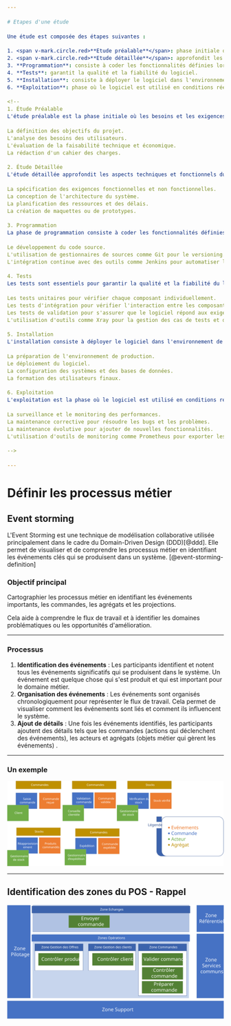 ```yaml
---

# Etapes d'une étude

Une étude est composée des étapes suivantes :

1. <span v-mark.circle.red>**Etude préalable**</span>: phase initiale où les besoins et les exigences du projet sont identifiés et analysés.
2. <span v-mark.circle.red>**Etude détaillée**</span>: approfondit les aspects techniques et fonctionnels du projet.
3. **Programmation**: consiste à coder les fonctionnalités définies lors des études préalables et détaillées.
4. **Tests**: garantit la qualité et la fiabilité du logiciel.
5. **Installation**: consiste à déployer le logiciel dans l'environnement de production.
6. **Exploitation**: phase où le logiciel est utilisé en conditions réelles.

<!-- 
1. Étude Préalable
L'étude préalable est la phase initiale où les besoins et les exigences du projet sont identifiés et analysés. Cette étape inclut :

La définition des objectifs du projet.
L'analyse des besoins des utilisateurs.
L'évaluation de la faisabilité technique et économique.
La rédaction d'un cahier des charges.

2. Étude Détaillée
L'étude détaillée approfondit les aspects techniques et fonctionnels du projet. Elle comprend :

La spécification des exigences fonctionnelles et non fonctionnelles.
La conception de l'architecture du système.
La planification des ressources et des délais.
La création de maquettes ou de prototypes.

3. Programmation
La phase de programmation consiste à coder les fonctionnalités définies lors des études préalables et détaillées. Elle inclut :

Le développement du code source.
L'utilisation de gestionnaires de sources comme Git pour le versioning.
L'intégration continue avec des outils comme Jenkins pour automatiser les tests et les déploiements.

4. Tests
Les tests sont essentiels pour garantir la qualité et la fiabilité du logiciel. Cette phase comprend :

Les tests unitaires pour vérifier chaque composant individuellement.
Les tests d'intégration pour vérifier l'interaction entre les composants.
Les tests de validation pour s'assurer que le logiciel répond aux exigences initiales.
L'utilisation d'outils comme Xray pour la gestion des cas de tests et des plans de tests source.

5. Installation
L'installation consiste à déployer le logiciel dans l'environnement de production. Cette étape inclut :

La préparation de l'environnement de production.
Le déploiement du logiciel.
La configuration des systèmes et des bases de données.
La formation des utilisateurs finaux.

6. Exploitation
L'exploitation est la phase où le logiciel est utilisé en conditions réelles. Elle comprend :

La surveillance et le monitoring des performances.
La maintenance corrective pour résoudre les bugs et les problèmes.
La maintenance évolutive pour ajouter de nouvelles fonctionnalités.
L'utilisation d'outils de monitoring comme Prometheus pour exporter les métriques et surveiller les performances source.

-->

---
```


# Définir les processus métier

## Event storming

L'Event Storming est une technique de modélisation collaborative utilisée principalement dans le cadre du Domain-Driven Design (DDD)[@ddd]. Elle permet de visualiser et de comprendre les processus métier en identifiant les événements clés qui se produisent dans un système. [@event-storming-definition]

### Objectif principal

Cartographier les processus métier en identifiant les événements importants, les commandes, les agrégats et les projections. 

Cela aide à comprendre le flux de travail et à identifier les domaines problématiques ou les opportunités d'amélioration.

---

### Processus

1. **Identification des événements** : Les participants identifient et notent tous les événements significatifs qui se produisent dans le système. Un événement est quelque chose qui s'est produit et qui est important pour le domaine métier.
2. **Organisation des événements** : Les événements sont organisés chronologiquement pour représenter le flux de travail. Cela permet de visualiser comment les événements sont liés et comment ils influencent le système.
3. **Ajout de détails** : Une fois les événements identifiés, les participants ajoutent des détails tels que les commandes (actions qui déclenchent des événements), les acteurs et agrégats (objets métier qui gèrent les événements) .

---
### Un exemple

![](/event_storming.svg)

---

## Identification des zones du POS - Rappel

![](/pos_final.svg)